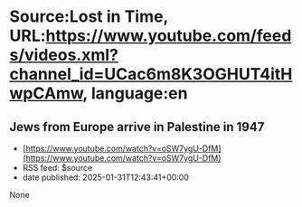# Source:Lost in Time, URL:https://www.youtube.com/feeds/videos.xml?channel_id=UCac6m8K3OGHUT4itHwpCAmw, language:en

## Jews from Europe arrive in Palestine in 1947
 - [https://www.youtube.com/watch?v=oSW7ygU-DfM](https://www.youtube.com/watch?v=oSW7ygU-DfM)
 - RSS feed: $source
 - date published: 2025-01-31T12:43:41+00:00

None

